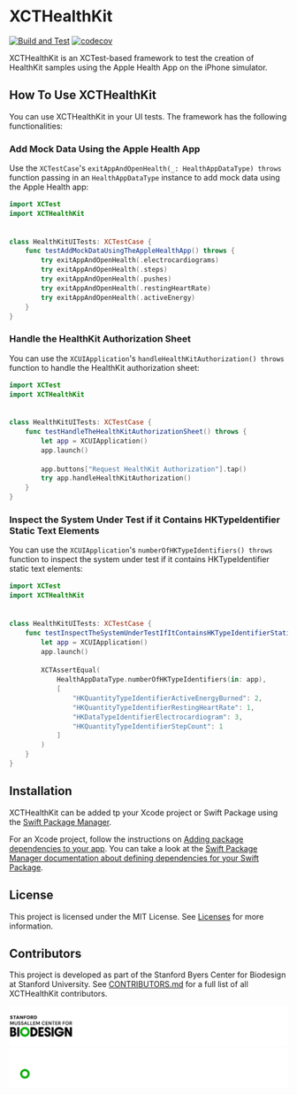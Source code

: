 <!--
                  
This source file is part of the XCTHealthKit open source project

SPDX-FileCopyrightText: 2022 Stanford University and the project authors (see CONTRIBUTORS.md)

SPDX-License-Identifier: MIT
             
-->

# XCTHealthKit

[![Build and Test](https://github.com/StanfordBDHG/SwiftPackageTemplate/actions/workflows/build-and-test.yml/badge.svg)](https://github.com/StanfordBDHG/SwiftPackageTemplate/actions/workflows/build-and-test.yml)
[![codecov](https://codecov.io/gh/StanfordBDHG/SwiftPackageTemplate/branch/main/graph/badge.svg?token=X7BQYSUKOH)](https://codecov.io/gh/StanfordBDHG/SwiftPackageTemplate)

XCTHealthKit is an XCTest-based framework to test the creation of HealthKit samples using the Apple Health App on the iPhone simulator.

## How To Use XCTHealthKit

You can use XCTHealthKit in your UI tests.
The framework has the following functionalities:

### Add Mock Data Using the Apple Health App

Use the `XCTestCase`'s `exitAppAndOpenHealth(_: HealthAppDataType) throws` function passing in an `HealthAppDataType` instance to add mock data using the Apple Health app:
```swift
import XCTest
import XCTHealthKit


class HealthKitUITests: XCTestCase {
    func testAddMockDataUsingTheAppleHealthApp() throws {
        try exitAppAndOpenHealth(.electrocardiograms)
        try exitAppAndOpenHealth(.steps)
        try exitAppAndOpenHealth(.pushes)
        try exitAppAndOpenHealth(.restingHeartRate)
        try exitAppAndOpenHealth(.activeEnergy)
    }
}
```

### Handle the HealthKit Authorization Sheet

You can use the `XCUIApplication`'s `handleHealthKitAuthorization() throws` function to handle the HealthKit authorization sheet:
```swift
import XCTest
import XCTHealthKit


class HealthKitUITests: XCTestCase {
    func testHandleTheHealthKitAuthorizationSheet() throws {
        let app = XCUIApplication()
        app.launch()
        
        app.buttons["Request HealthKit Authorization"].tap()
        try app.handleHealthKitAuthorization()
    }
}
```

### Inspect the System Under Test if it Contains HKTypeIdentifier Static Text Elements

You can use the `XCUIApplication`'s `numberOfHKTypeIdentifiers() throws` function to inspect the system under test if it contains HKTypeIdentifier static text elements:
```swift
import XCTest
import XCTHealthKit


class HealthKitUITests: XCTestCase {
    func testInspectTheSystemUnderTestIfItContainsHKTypeIdentifierStaticTextElements() throws {
        let app = XCUIApplication()
        app.launch()
        
        XCTAssertEqual(
            HealthAppDataType.numberOfHKTypeIdentifiers(in: app),
            [
                "HKQuantityTypeIdentifierActiveEnergyBurned": 2,
                "HKQuantityTypeIdentifierRestingHeartRate": 1,
                "HKDataTypeIdentifierElectrocardiogram": 3,
                "HKQuantityTypeIdentifierStepCount": 1
            ]
        )
    }
}
```

## Installation

XCTHealthKit can be added tp your Xcode project or Swift Package using the [Swift Package Manager](https://github.com/apple/swift-package-manager).

For an Xcode project, follow the instructions on [Adding package dependencies to your app](https://developer.apple.com/documentation/xcode/adding-package-dependencies-to-your-app).
You can take a look at the [Swift Package Manager documentation about defining dependencies for your Swift Package](https://github.com/apple/swift-package-manager/blob/main/Documentation/Usage.md#defining-dependencies).

## License
This project is licensed under the MIT License. See [Licenses](https://github.com/StanfordBDHG/XCTHealthKit/tree/main/LICENSES) for more information.


## Contributors
This project is developed as part of the Stanford Byers Center for Biodesign at Stanford University.
See [CONTRIBUTORS.md](https://github.com/StanfordBDHG/XCTHealthKit/tree/main/CONTRIBUTORS.md) for a full list of all XCTHealthKit contributors.

![Stanford Byers Center for Biodesign Logo](https://raw.githubusercontent.com/StanfordBDHG/.github/main/assets/biodesign-footer-light.png#gh-light-mode-only)
![Stanford Byers Center for Biodesign Logo](https://raw.githubusercontent.com/StanfordBDHG/.github/main/assets/biodesign-footer-dark.png#gh-dark-mode-only)
